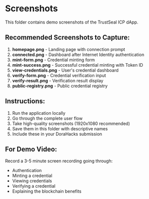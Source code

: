 # Screenshots

This folder contains demo screenshots of the TrustSeal ICP dApp.

## Recommended Screenshots to Capture:

1. **homepage.png** - Landing page with connection prompt
2. **connected.png** - Dashboard after Internet Identity authentication
3. **mint-form.png** - Credential minting form
4. **mint-success.png** - Successful credential minting with Token ID
5. **view-credentials.png** - User's credential dashboard
6. **verify-form.png** - Credential verification input
7. **verify-result.png** - Verification result display
8. **public-registry.png** - Public credential registry

## Instructions:

1. Run the application locally
2. Go through the complete user flow
3. Take high-quality screenshots (1920x1080 recommended)
4. Save them in this folder with descriptive names
5. Include these in your DoraHacks submission

## For Demo Video:

Record a 3-5 minute screen recording going through:
- Authentication
- Minting a credential
- Viewing credentials
- Verifying a credential
- Explaining the blockchain benefits
